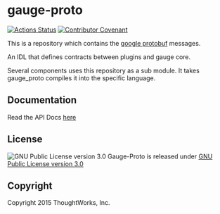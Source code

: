 gauge-proto
===========

[![Actions Status](https://github.com/getgauge/gauge-proto/workflows/build/badge.svg)](https://github.com/getgauge/gauge-proto/actions)
[![Contributor Covenant](https://img.shields.io/badge/Contributor%20Covenant-v1.4%20adopted-ff69b4.svg)](CODE_OF_CONDUCT.md)

This is a repository which contains the  [google protobuf](https://github.com/google/protobuf) messages.

An IDL that defines contracts between plugins and gauge core.

Several components uses this repository as a sub module. It takes gauge_proto compiles it into the specific language.

Documentation
-----------------

Read the API Docs [here](doc/gauge-proto-doc.md)

License
-------

![GNU Public License version 3.0](http://www.gnu.org/graphics/gplv3-127x51.png)
Gauge-Proto is released under [GNU Public License version 3.0](http://www.gnu.org/licenses/gpl-3.0.txt)

Copyright
---------

Copyright 2015 ThoughtWorks, Inc.
